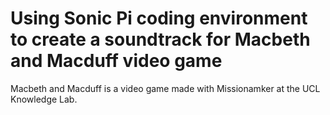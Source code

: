 # Using Sonic Pi coding environment to create a soundtrack for Macbeth and Macduff video game

Macbeth and Macduff is a video game made with Missionamker at the UCL Knowledge Lab.
